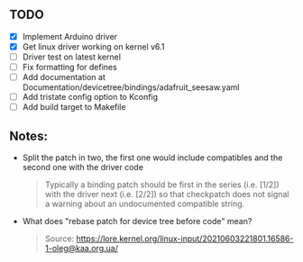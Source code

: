 ## TODO
- [x] Implement Arduino driver
- [x] Get linux driver working on kernel v6.1
- [ ] Driver test on latest kernel
- [ ] Fix formatting for defines
- [ ] Add documentation at Documentation/devicetree/bindings/adafruit_seesaw.yaml
- [ ] Add tristate config option to Kconfig
- [ ] Add build target to Makefile

## Notes:
- Split the patch in two, the first one would include compatibles and the second one with the driver code
  > Typically a binding patch should be first in the series (i.e. [1/2]) with the driver next (i.e. [2/2]) so that checkpatch does not signal a warning about an undocumented compatible string.
- What does "rebase patch for device tree before code" mean?
  > Source: https://lore.kernel.org/linux-input/20210603221801.16586-1-oleg@kaa.org.ua/
